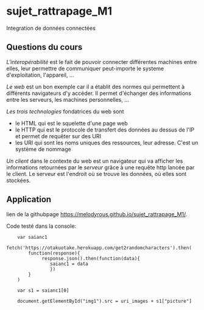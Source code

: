 # sujet_rattrapage_M1
Integration de données connectées


## Questions du cours

*L'interopérabilité* est le fait de pouvoir connecter différentes machines entre elles, leur permettre de communiquer peut-importe le systeme d'exploitation, l'appareil, ...  
  
*Le web* est un bon exemple car il a établit des normes qui permettent à différents navigateurs d'y accéder. Il permet d'échanger des informations entre les serveurs, les machines personnelles, ...  
  
*Les trois technologies* fondatrices du web sont 
 - le HTML qui est le squelette d'une page web  
 - le HTTP qui est le protocole de transfert des données au dessus de l'IP et permet de requêter sur des URI
 - les URI qui sont les noms uniques des ressources, leur adresse. C'est un système de nommage  

  
*Un client* dans le contexte du web est un navigateur qui va afficher les informations retournées par le *serveur* grâce à une requête http lancée par le client. Le serveur est l'endroit où se trouve les données, où elles sont stockées.


## Application

lien de la githubpage https://melodyrous.github.io/sujet_rattrapage_M1/.  

Code testé dans la console:
```
    var saianc1
    fetch('https://otakuotake.herokuapp.com/get2randomcharacters').then(
        function(response){
             response.json().then(function(data){
                saianc1 = data
                })
        }
    )

    var s1 = saianc1[0]

    document.getElementById("img1").src = uri_images + s1["picture"]


```




